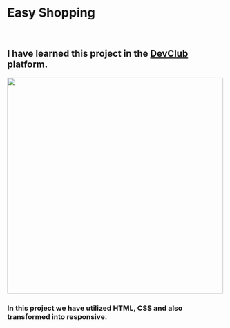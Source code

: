 <h1>Easy Shopping</h1>
<br>
<h2>I have learned this project in the <a href="http//rodolfomori.com.br/devclub">DevClub</a> platform.</h2>
<img src="https://github.com/fredguidi/easy-shopping/blob/master/assets/Desktop.png?raw=true" width="500px">
<h3>In this project we have utilized HTML, CSS and also transformed into responsive.<h3>
